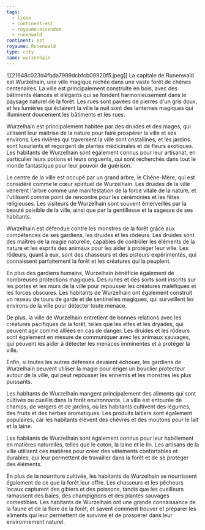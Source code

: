 ```yaml
---
tags:
  - lieux
  - continent-est
  - royaume:eisendom
  - runenwald
continent: est
royaume: Runenwald
type: city
name: wurzenhain
---
```

![[21648c023d4fbda7999dcbfcb09920f5.jpeg]]
La capitale de Runenwald est Wurzelhain, une ville magique nichée dans une vaste forêt de chênes centenaires. La ville est principalement construite en bois, avec des bâtiments élancés et élégants qui se fondent harmonieusement dans le paysage naturel de la forêt. Les rues sont pavées de pierres d'un gris doux, et les lumières qui éclairent la ville la nuit sont des lanternes magiques qui illuminent doucement les bâtiments et les rues.

Wurzelhain est principalement habitée par des druides et des mages, qui utilisent leur maîtrise de la nature pour faire prospérer la ville et ses environs. Les rivières qui traversent la ville sont cristallines, et les jardins sont luxuriants et regorgent de plantes médicinales et de fleurs exotiques. Les habitants de Wurzelhain sont également connus pour leur artisanat, en particulier leurs potions et leurs onguents, qui sont recherchés dans tout le monde fantastique pour leur pouvoir de guérison.

Le centre de la ville est occupé par un grand arbre, le Chêne-Mère, qui est considéré comme le cœur spirituel de Wurzelhain. Les druides de la ville vénèrent l'arbre comme une manifestation de la force vitale de la nature, et l'utilisent comme point de rencontre pour les cérémonies et les fêtes religieuses. Les visiteurs de Wurzelhain sont souvent émerveillés par la beauté paisible de la ville, ainsi que par la gentillesse et la sagesse de ses habitants.

Wurzelhain est défendue contre les monstres de la forêt grâce aux compétences de ses gardiens, les druides et les rôdeurs. Les druides sont des maîtres de la magie naturelle, capables de contrôler les éléments de la nature et les esprits des animaux pour les aider à protéger leur ville. Les rôdeurs, quant à eux, sont des chasseurs et des pisteurs expérimentés, qui connaissent parfaitement la forêt et les créatures qui la peuplent.

En plus des gardiens humains, Wurzelhain bénéficie également de nombreuses protections magiques. Des runes et des sorts sont inscrits sur les portes et les murs de la ville pour repousser les créatures maléfiques et les forces obscures. Les habitants de Wurzelhain ont également construit un réseau de tours de garde et de sentinelles magiques, qui surveillent les environs de la ville pour détecter toute menace.

De plus, la ville de Wurzelhain entretient de bonnes relations avec les créatures pacifiques de la forêt, telles que les elfes et les dryades, qui peuvent agir comme alliées en cas de danger. Les druides et les rôdeurs sont également en mesure de communiquer avec les animaux sauvages, qui peuvent les aider à détecter les menaces imminentes et à protéger la ville.

Enfin, si toutes les autres défenses devaient échouer, les gardiens de Wurzelhain peuvent utiliser la magie pour ériger un bouclier protecteur autour de la ville, qui peut repousser les ennemis et les monstres les plus puissants.

Les habitants de Wurzelhain mangent principalement des aliments qui sont cultivés ou cueillis dans la forêt environnante. La ville est entourée de champs, de vergers et de jardins, où les habitants cultivent des légumes, des fruits et des herbes aromatiques. Les produits laitiers sont également populaires, car les habitants élèvent des chèvres et des moutons pour le lait et la laine.

Les habitants de Wurzelhain sont également connus pour leur habillement en matières naturelles, telles que le coton, la laine et le lin. Les artisans de la ville utilisent ces matières pour créer des vêtements confortables et durables, qui leur permettent de travailler dans la forêt et de se protéger des éléments.

En plus de la nourriture cultivée, les habitants de Wurzelhain se nourrissent également de ce que la forêt leur offre. Les chasseurs et les pêcheurs locaux capturent des gibiers et des poissons, tandis que les cueilleurs ramassent des baies, des champignons et des plantes sauvages comestibles. Les habitants de Wurzelhain ont une grande connaissance de la faune et de la flore de la forêt, et savent comment trouver et préparer les aliments qui leur permettent de survivre et de prospérer dans leur environnement naturel.